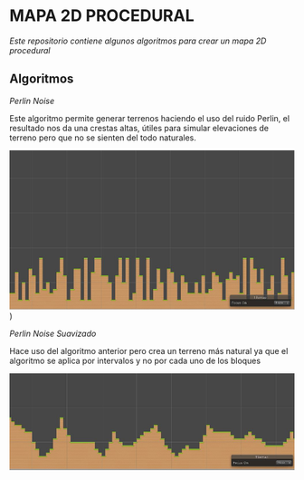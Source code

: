 # MAPA 2D PROCEDURAL

_Este repositorio contiene algunos algoritmos para crear un mapa 2D procedural_

## Algoritmos

_Perlin Noise_

Este algoritmo permite generar terrenos haciendo el uso del ruido Perlin, el resultado nos da una crestas altas, útiles para simular elevaciones de terreno pero que no se sienten del todo naturales.

![](Capturas/PerlinNoise.JPG?raw=true "Title"))

_Perlin Noise Suavizado_

Hace uso del algoritmo anterior pero crea un terreno más natural ya que el algoritmo se aplica por intervalos y no por cada uno de los bloques

![](Capturas/PerlinNoiseSuavizado.JPG)


